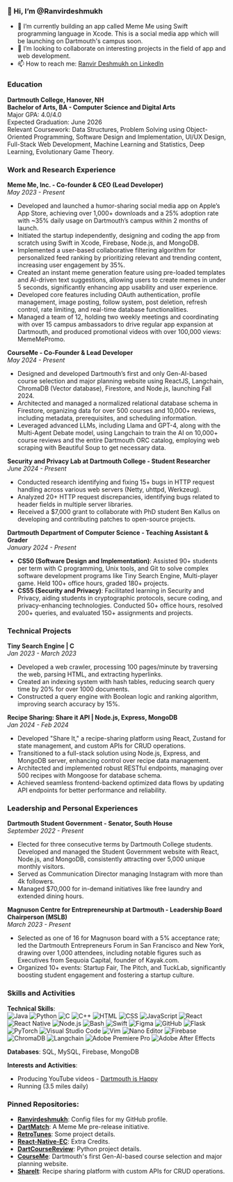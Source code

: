 ### 👋 Hi, I’m @Ranvirdeshmukh
- 🚀 I’m currently building an app called Meme Me using Swift programming language in Xcode. This is a social media app which will be launching on Dartmouth's campus soon.
- 🌱 I’m looking to collaborate on interesting projects in the field of app and web development.
- 📫 How to reach me: [Ranvir Deshmukh on LinkedIn](https://www.linkedin.com/in/ranvir-deshmukh-209706199)

### Education
**Dartmouth College, Hanover, NH**  
**Bachelor of Arts, BA - Computer Science and Digital Arts**  
Major GPA: 4.0/4.0  
Expected Graduation: June 2026  
Relevant Coursework: Data Structures, Problem Solving using Object-Oriented Programming, Software Design and Implementation, UI/UX Design, Full-Stack Web Development, Machine Learning and Statistics, Deep Learning, Evolutionary Game Theory.

### Work and Research Experience
**Meme Me, Inc. - Co-founder & CEO (Lead Developer)**  
*May 2023 - Present*  
- Developed and launched a humor-sharing social media app on Apple’s App Store, achieving over 1,000+ downloads and a 25% adoption rate with ~35% daily usage on Dartmouth’s campus within 2 months of launch.
- Initiated the startup independently, designing and coding the app from scratch using Swift in Xcode, Firebase, Node.js, and MongoDB.
- Implemented a user-based collaborative filtering algorithm for personalized feed ranking by prioritizing relevant and trending content, increasing user engagement by 35%.
- Created an instant meme generation feature using pre-loaded templates and AI-driven text suggestions, allowing users to create memes in under 5 seconds, significantly enhancing app usability and user experience.
- Developed core features including OAuth authentication, profile management, image posting, follow system, post deletion, refresh control, rate limiting, and real-time database functionalities.
- Managed a team of 12, holding two weekly meetings and coordinating with over 15 campus ambassadors to drive regular app expansion at Dartmouth, and produced promotional videos with over 100,000 views: MemeMePromo.

**CourseMe - Co-Founder & Lead Developer**  
*May 2024 - Present*  
- Designed and developed Dartmouth’s first and only Gen-AI-based course selection and major planning website using ReactJS, Langchain, ChromaDB (Vector database), Firestore, and Node.js, launching Fall 2024.
- Architected and managed a normalized relational database schema in Firestore, organizing data for over 500 courses and 10,000+ reviews, including metadata, prerequisites, and scheduling information.
- Leveraged advanced LLMs, including Llama and GPT-4, along with the Multi-Agent Debate model, using Langchain to train the AI on 10,000+ course reviews and the entire Dartmouth ORC catalog, employing web scraping with Beautiful Soup to get necessary data.

**Security and Privacy Lab at Dartmouth College - Student Researcher**  
*June 2024 - Present*  
- Conducted research identifying and fixing 15+ bugs in HTTP request handling across various web servers (Netty, uhttpd, Werkzeug).
- Analyzed 20+ HTTP request discrepancies, identifying bugs related to header fields in multiple server libraries.
- Received a $7,000 grant to collaborate with PhD student Ben Kallus on developing and contributing patches to open-source projects.

**Dartmouth Department of Computer Science - Teaching Assistant & Grader**  
*January 2024 - Present*  
- **CS50 (Software Design and Implementation)**: Assisted 90+ students per term with C programming, Unix tools, and Git to solve complex software development programs like Tiny Search Engine, Multi-player game. Held 100+ office hours, graded 180+ projects.
- **CS55 (Security and Privacy)**: Facilitated learning in Security and Privacy, aiding students in cryptographic protocols, secure coding, and privacy-enhancing technologies. Conducted 50+ office hours, resolved 200+ queries, and evaluated 150+ assignments and projects.

### Technical Projects
**Tiny Search Engine | C**  
*Jan 2023 - March 2023*  
- Developed a web crawler, processing 100 pages/minute by traversing the web, parsing HTML, and extracting hyperlinks.
- Created an indexing system with hash tables, reducing search query time by 20% for over 1000 documents.
- Constructed a query engine with Boolean logic and ranking algorithm, improving search accuracy by 15%.

**Recipe Sharing: Share it API | Node.js, Express, MongoDB**  
*Jan 2024 - Feb 2024*  
- Developed "Share It," a recipe-sharing platform using React, Zustand for state management, and custom APIs for CRUD operations.
- Transitioned to a full-stack solution using Node.js, Express, and MongoDB server, enhancing control over recipe data management.
- Architected and implemented robust RESTful endpoints, managing over 500 recipes with Mongoose for database schema.
- Achieved seamless frontend-backend optimized data flows by updating API endpoints for better performance and reliability.

### Leadership and Personal Experiences
**Dartmouth Student Government - Senator, South House**  
*September 2022 - Present*  
- Elected for three consecutive terms by Dartmouth College students. Developed and managed the Student Government website with React, Node.js, and MongoDB, consistently attracting over 5,000 unique monthly visitors.
- Served as Communication Director managing Instagram with more than 4k followers.
- Managed $70,000 for in-demand initiatives like free laundry and extended dining hours.

**Magnuson Centre for Entrepreneurship at Dartmouth - Leadership Board Chairperson (MSLB)**  
*March 2023 - Present*  
- Selected as one of 16 for Magnuson board with a 5% acceptance rate; led the Dartmouth Entrepreneurs Forum in San Francisco and New York, drawing over 1,000 attendees, including notable figures such as Executives from Sequoia Capital, founder of Kayak.com.
- Organized 10+ events: Startup Fair, The Pitch, and TuckLab, significantly boosting student engagement and fostering a startup culture.

### Skills and Activities
**Technical Skills**:  
![Java](https://img.shields.io/badge/-Java-%23ED8B00?style=for-the-badge&logo=java&logoColor=white)
![Python](https://img.shields.io/badge/-Python-%23FFD43B?style=for-the-badge&logo=python&logoColor=darkgreen)
![C](https://img.shields.io/badge/-C-%23A8B9CC?style=for-the-badge&logo=c&logoColor=white)
![C++](https://img.shields.io/badge/-C++-%2300599C?style=for-the-badge&logo=c%2B%2B&logoColor=white)
![HTML](https://img.shields.io/badge/-HTML-%23E34F26?style=for-the-badge&logo=html5&logoColor=white)
![CSS](https://img.shields.io/badge/-CSS-%231572B6?style=for-the-badge&logo=css3&logoColor=white)
![JavaScript](https://img.shields.io/badge/-JavaScript-%23F7DF1E?style=for-the-badge&logo=javascript&logoColor=black)
![React](https://img.shields.io/badge/-React-%2320232a?style=for-the-badge&logo=react&logoColor=%2361DAFB)
![React Native](https://img.shields.io/badge/-React%20Native-%2320232a?style=for-the-badge&logo=react&logoColor=%2361DAFB)
![Node.js](https://img.shields.io/badge/-Node.js-%23339933?style=for-the-badge&logo=nodedotjs&logoColor=white)
![Bash](https://img.shields.io/badge/-Bash-%234EAA25?style=for-the-badge&logo=gnu-bash&logoColor=white)
![Swift](https://img.shields.io/badge/-Swift-%23FA7343?style=for-the-badge&logo=swift&logoColor=white)
![Figma](https://img.shields.io/badge/-Figma-%23F24E1E?style=for-the-badge&logo=figma&logoColor=white)
![GitHub](https://img.shields.io/badge/-GitHub-%23181717?style=for-the-badge&logo=github&logoColor=white)
![Flask](https://img.shields.io/badge/-Flask-%23000?style=for-the-badge&logo=flask&logoColor=white)
![PyTorch](https://img.shields.io/badge/-PyTorch-%23EE4C2C?style=for-the-badge&logo=pytorch&logoColor=white)
![Visual Studio Code](https://img.shields.io/badge/-VS%20Code-%23007ACC?style=for-the-badge&logo=visual-studio-code&logoColor=white)
![Vim](https://img.shields.io/badge/-Vim-%2311AB00?style=for-the-badge&logo=vim&logoColor=white)
![Nano Editor](https://img.shields.io/badge/-Nano%20Editor-%234E9A06?style=for-the-badge&logo=nano-editor&logoColor=white)
![Firebase](https://img.shields.io/badge/-Firebase-%23FFCA28?style=for-the-badge&logo=firebase&logoColor=black)
![ChromaDB](https://img.shields.io/badge/-ChromaDB-%2347A248?style=for-the-badge&logo=chromadb&logoColor=white)
![Langchain](https://img.shields.io/badge/-Langchain-%23000000?style=for-the-badge&logo=langchain&logoColor=white)
![Adobe Premiere Pro](https://img.shields.io/badge/-Adobe%20Premiere%20Pro-%239999FF?style=for-the-badge&logo=adobe-premiere-pro&logoColor=white)
![Adobe After Effects](https://img.shields.io/badge/-Adobe%20After%20Effects-%239999FF?style=for-the-badge&logo=adobe-after-effects&logoColor=white)

**Databases**: SQL, MySQL, Firebase, MongoDB

**Interests and Activities**:  
- Producing YouTube videos - [Dartmouth is Happy](https://www.youtube.com/channel/UCXXXXXX)
- Running (3.5 miles daily)

### Pinned Repositories:
- **[Ranvirdeshmukh](https://github.com/Ranvirdeshmukh/Ranvirdeshmukh)**: Config files for my GitHub profile.
- **[DartMatch](https://github.com/Ranvirdeshmukh/DartMatch)**: A Meme Me pre-release initiative.
- **[RetroTunes](https://github.com/Ranvirdeshmukh/RetroTunes)**: Some project details.
- **[React-Native-EC](https://github.com/Ranvirdeshmukh/React-Native-EC)**: Extra Credits.
- **[DartCourseReview](https://github.com/Ranvirdeshmukh/DartCourseReview)**: Python project details.
- **[CourseMe](https://github.com/Ranvirdeshmukh/CourseMe)**: Dartmouth's first Gen-AI-based course selection and major planning website.
- **[ShareIt](https://github.com/Ranvirdeshmukh/ShareIt)**: Recipe sharing platform with custom APIs for CRUD operations.

